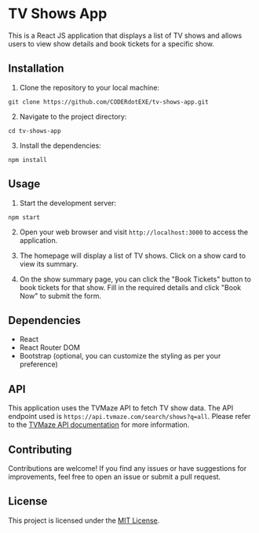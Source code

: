 
# TV Shows App

This is a React JS application that displays a list of TV shows and allows users to view show details and book tickets for a specific show.

## Installation

1. Clone the repository to your local machine:


```git clone https://github.com/CODERdotEXE/tv-shows-app.git```

2. Navigate to the project directory:


```cd tv-shows-app```


3. Install the dependencies:


```npm install```

## Usage

1. Start the development server:


```npm start```


2. Open your web browser and visit `http://localhost:3000` to access the application.

3. The homepage will display a list of TV shows. Click on a show card to view its summary.

4. On the show summary page, you can click the "Book Tickets" button to book tickets for that show. Fill in the required details and click "Book Now" to submit the form.

## Dependencies

- React
- React Router DOM
- Bootstrap (optional, you can customize the styling as per your preference)

## API

This application uses the TVMaze API to fetch TV show data. The API endpoint used is `https://api.tvmaze.com/search/shows?q=all`. Please refer to the [TVMaze API documentation](https://www.tvmaze.com/api) for more information.

## Contributing

Contributions are welcome! If you find any issues or have suggestions for improvements, feel free to open an issue or submit a pull request.

## License

This project is licensed under the [MIT License](LICENSE).


